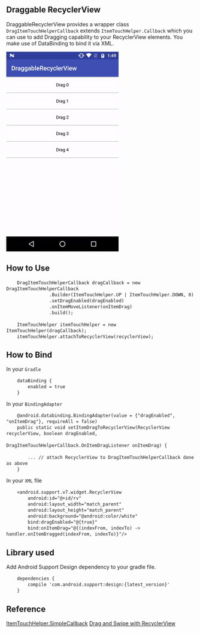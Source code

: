 ## Draggable RecyclerView

DraggableRecyclerView provides a wrapper class `DragItemTouchHelperCallback` extends `ItemTouchHelper.Callback` which you can use to add Dragging capability to your RecyclerView elements. You make use of DataBinding to bind it via XML.

<img src="./README_images/draggable_recyclerview.gif" width="300" height="534"/>

## How to Use

```
    DragItemTouchHelperCallback dragCallback = new DragItemTouchHelperCallback
				.Builder(ItemTouchHelper.UP | ItemTouchHelper.DOWN, 0)
				.setDragEnabled(dragEnabled)
				.onItemMoveListener(onItemDrag)
				.build();

	ItemTouchHelper itemTouchHelper = new ItemTouchHelper(dragCallback);
	itemTouchHelper.attachToRecyclerView(recyclerView);
```

## How to Bind

In your `Gradle`

```
    dataBinding {
        enabled = true
    }
```

In your `BindingAdapter`

```
    @android.databinding.BindingAdapter(value = {"dragEnabled", "onItemDrag"}, requireAll = false)
	public static void setItemDragToRecyclerView(RecyclerView recyclerView, boolean dragEnabled,
	                                             DragItemTouchHelperCallback.OnItemDragListener onItemDrag) {

		... // attach RecyclerView to DragItemTouchHelperCallback done as above
	}
```

In your `XML` file

```
    <android.support.v7.widget.RecyclerView
        android:id="@+id/rv"
        android:layout_width="match_parent"
        android:layout_height="match_parent"
        android:background="@android:color/white"
        bind:dragEnabled="@{true}"
        bind:onItemDrag="@{(indexFrom, indexTo) -> handler.onItemDragged(indexFrom, indexTo)}"/>
```

## Library used

Add Android Support Design dependency to your gradle file.

```
    dependencies {
        compile 'com.android.support:design:{latest_version}'
    }
```

## Reference

[ItemTouchHelper.SimpleCallback](https://developer.android.com/reference/android/support/v7/widget/helper/ItemTouchHelper.SimpleCallback.html)
[Drag and Swipe with RecyclerView](https://medium.com/@ipaulpro/drag-and-swipe-with-recyclerview-b9456d2b1aaf)